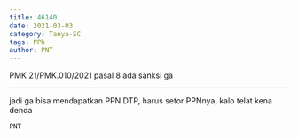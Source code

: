 ```yaml
---
title: 46140
date: 2021-03-03
category: Tanya-SC
tags: PPh
author: PNT
---
```


PMK 21/PMK.010/2021 pasal 8 ada sanksi ga

---

jadi ga bisa mendapatkan PPN DTP, harus setor PPNnya, kalo telat kena denda

`PNT`
